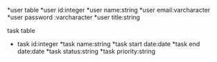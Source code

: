 *user table
 *user id:integer
 *user name:string
 *user email:varcharacter
 *user password :varcharacter
 *user title:string

 task table
  * task id:integer
  *task name:string
  *task start date:date
  *task end date:date
  *task status:string
  *task priority:string
  
